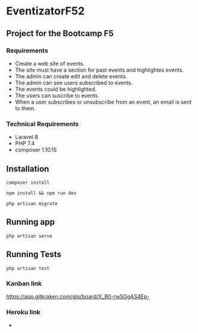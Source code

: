 # EventizatorF52

## Project for the Bootcamp F5

### Requirements
- Create a web site of events.
- The site must have a section for past events and highlightes events.
- The admin can create edit and delete events.
- The admin can see users subscribed to events.
- The events could be highlighted.
- The users can suscribe to events.
- When a user subscribes or unsubscribe from an event, an email is sent to them.

### Technical Requirements

- Laravel 8
- PHP 7.4
- composer 1.10.15

## Installation

 ` composer install `

 ` npm install && npm run dev `

 ` php artisan migrate `

## Running app

` php artisan serve ` 

## Running Tests

` php artisan test `

### Kanban link

https://app.gitkraken.com/glo/board/X_B0-rw5GgAS4Ep- 

### Heroku link

-

